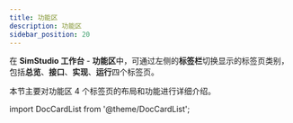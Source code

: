 ```yaml
---
title: 功能区
description: 功能区
sidebar_position: 20
---
```

在 **SimStudio 工作台** - **功能区**中，可通过左侧的**标签栏**切换显示的标签页类别，包括**总览**、**接口**、**实现**、**运行**四个标签页。

本节主要对功能区 4 个标签页的布局和功能进行详细介绍。

import DocCardList from '@theme/DocCardList';

<DocCardList />